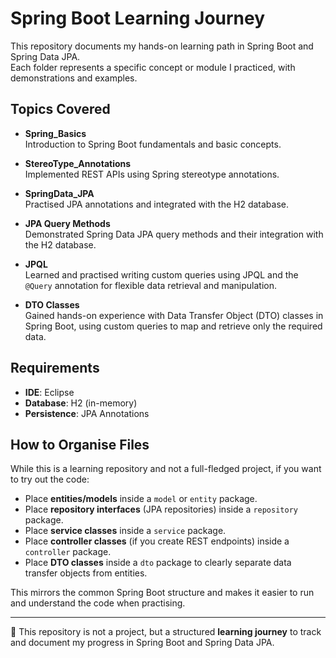 # Spring Boot Learning Journey

This repository documents my hands-on learning path in Spring Boot and Spring Data JPA.  
Each folder represents a specific concept or module I practiced, with demonstrations and examples.

## Topics Covered

- **Spring_Basics**  
  Introduction to Spring Boot fundamentals and basic concepts.

- **StereoType_Annotations**  
  Implemented REST APIs using Spring stereotype annotations.

- **SpringData_JPA**  
  Practised JPA annotations and integrated with the H2 database.

- **JPA Query Methods**  
  Demonstrated Spring Data JPA query methods and their integration with the H2 database.

- **JPQL**  
  Learned and practised writing custom queries using JPQL and the `@Query` annotation for flexible data retrieval and manipulation.

- **DTO Classes**  
  Gained hands-on experience with Data Transfer Object (DTO) classes in Spring Boot, using custom queries to map and retrieve only the required data.

## Requirements

- **IDE**: Eclipse  
- **Database**: H2 (in-memory)  
- **Persistence**: JPA Annotations  

## How to Organise Files

While this is a learning repository and not a full-fledged project, if you want to try out the code:

- Place **entities/models** inside a `model` or `entity` package.  
- Place **repository interfaces** (JPA repositories) inside a `repository` package.  
- Place **service classes** inside a `service` package.  
- Place **controller classes** (if you create REST endpoints) inside a `controller` package.  
- Place **DTO classes** inside a `dto` package to clearly separate data transfer objects from entities.

This mirrors the common Spring Boot structure and makes it easier to run and understand the code when practising.

---

📌 This repository is not a project, but a structured **learning journey** to track and document my progress in Spring Boot and Spring Data JPA.

